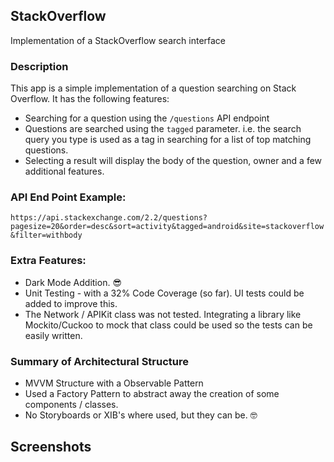 ## StackOverflow
Implementation of a StackOverflow search interface

### Description
This app is a simple implementation of a question searching on Stack Overflow. It has the following features:
- Searching for a question using the `/questions` API endpoint
- Questions are searched using the `tagged` parameter. i.e. the search query you type is used as a tag in searching for a list of top matching questions. 
- Selecting a result will display the body of the question, owner and a few additional features. 

### API End Point Example:
`https://api.stackexchange.com/2.2/questions?pagesize=20&order=desc&sort=activity&tagged=android&site=stackoverflow&filter=withbody`

### Extra Features:
- Dark Mode Addition. 😎
- Unit Testing - with a 32% Code Coverage (so far). UI tests could be added to improve this. 
- The Network / APIKit class was not tested. Integrating a library like Mockito/Cuckoo to mock that class could be used so the tests can be easily written. 

### Summary of Architectural Structure 
- MVVM Structure with a Observable Pattern
- Used a Factory Pattern to abstract away the creation of some components / classes. 
- No Storyboards or XIB's where used, but they can be. 🤓

## Screenshots

